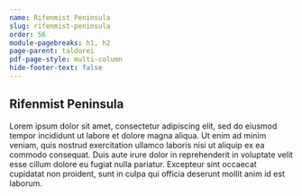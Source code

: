```yaml
---
name: Rifenmist Peninsula
slug: rifenmist-peninsula
order: 56
module-pagebreaks: h1, h2
page-parent: taldorei
pdf-page-style: multi-column
hide-footer-text: false
---
```

## Rifenmist Peninsula
Lorem ipsum dolor sit amet, consectetur adipiscing elit, sed do eiusmod tempor incididunt ut labore et dolore magna aliqua. Ut enim ad minim veniam, quis nostrud exercitation ullamco laboris nisi ut aliquip ex ea commodo consequat. Duis aute irure dolor in reprehenderit in voluptate velit esse cillum dolore eu fugiat nulla pariatur. Excepteur sint occaecat cupidatat non proident, sunt in culpa qui officia deserunt mollit anim id est laborum.